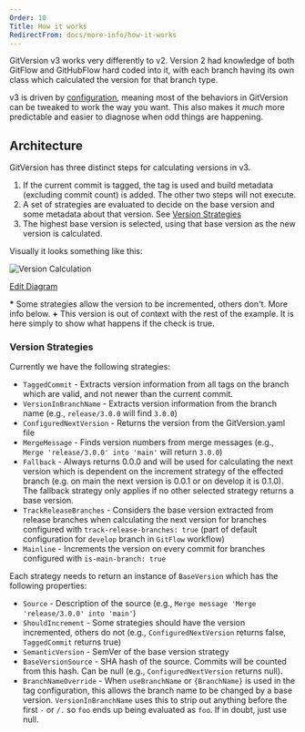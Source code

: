 ```yaml
---
Order: 10
Title: How it works
RedirectFrom: docs/more-info/how-it-works
---
```


GitVersion v3 works very differently to v2. Version 2 had knowledge of both
GitFlow and GitHubFlow hard coded into it, with each branch having its own
class which calculated the version for that branch type.

v3 is driven by [configuration](/docs/reference/configuration), meaning most of the
behaviors in GitVersion can be tweaked to work the way you want. This also makes
it _much_ more predictable and easier to diagnose when odd things are happening.

## Architecture

GitVersion has three distinct steps for calculating versions in v3.

1. If the current commit is tagged, the tag is used and build metadata
    (excluding commit count) is added. The other two steps will not execute.
2. A set of strategies are evaluated to decide on the base version and some
    metadata about that version. See [Version Strategies](#version-strategies)
3. The highest base version is selected, using that base version as the new
    version is calculated.

Visually it looks something like this:

![Version Calculation](https://www.plantuml.com/plantuml/png/fLCxJyCm4DxzAsuib4P914i69De1CS38Vd6kYIN7ZcodK8aVp-KX6Y2fKCbY9NV-7lVb2WoOeoVOMRDNfH0lz1vUoNbbpGwrR3K6ws1p3rlk-bN8u972f2AC3GHEbLN8m1D1Jjg-mPuXAZvx9kL1ZW1KY5dOZczMI0Pf54VnHtf7jpaAWJg0sW-uXw4PK3Eb1sMaevfCW6i1_0m6po1l7HfPJUxvu5XYUOHLWq5MLptCudmMK9--u5glJ0dIEaVo1Dw3JgVM6Km4cM9mzyrQXHuQHnj7chhl0JcnIrHjno1wiWtgfi8eWVK_7OQAmBHrJWvORFVM2PmrE7AcWZGh-Lj0FvptVvLiUPnCdG_XhNhOov9wQ1fzv7nw5S5EwSvw6CDQNfnMwUAP0XQyQpj70nkx3Nn3p5NFY9IshbNWepKi8ublWFiSPkC0ee8El75Dv5aOxqZQBScbWpWn0Pe2wb6aM1p4Eea_0G00)

[Edit Diagram](https://www.plantuml.com/plantuml/uml/fLCxJyCm4DxzAsuib4P914i69De1CS38Vd6kYIN7ZcodK8aVp-KX6Y2fKCbY9NV-7lVb2WoOeoVOMRDNfH0lz1vUoNbbpGwrR3K6ws1p3rlk-bN8u972f2AC3GHEbLN8m1D1Jjg-mPuXAZvx9kL1ZW1KY5dOZczMI0Pf54VnHtf7jpaAWJg0sW-uXw4PK3Eb1sMaevfCW6i1_0m6po1l7HfPJUxvu5XYUOHLWq5MLptCudmMK9--u5glJ0dIEaVo1Dw3JgVM6Km4cM9mzyrQXHuQHnj7chhl0JcnIrHjno1wiWtgfi8eWVK_7OQAmBHrJWvORFVM2PmrE7AcWZGh-Lj0FvptVvLiUPnCdG_XhNhOov9wQ1fzv7nw5S5EwSvw6CDQNfnMwUAP0XQyQpj70nkx3Nn3p5NFY9IshbNWepKi8ublWFiSPkC0ee8El75Dv5aOxqZQBScbWpWn0Pe2wb6aM1p4Eea_0G00)

**\*** Some strategies allow the version to be incremented, others don't. More
info below.
**+** This version is out of context with the rest of the example. It is here
simply to show what happens if the check is true.

### Version Strategies

Currently we have the following strategies:

* `TaggedCommit` - Extracts version information from all tags on the branch which are valid,
    and not newer than the current commit.
* `VersionInBranchName` - Extracts version information from the
    branch name (e.g., `release/3.0.0` will find `3.0.0`)
* `ConfiguredNextVersion` - Returns the version from the
    GitVersion.yaml file
* `MergeMessage` - Finds version numbers from merge messages
    (e.g., `Merge 'release/3.0.0' into 'main'` will return `3.0.0`)
* `Fallback` - Always returns 0.0.0 and will be used for
    calculating the next version which is dependent on the increment strategy of
    the effected branch (e.g. on main the next version is 0.0.1 or on develop it is 0.1.0).
    The fallback strategy only applies if no other selected strategy returns a base version.
* `TrackReleaseBranches` - Considers the base version extracted from release branches when
calculating the next version for branches configured with `track-release-branches: true`
(part of default configuration for `develop` branch in `GitFlow` workflow)
* `Mainline` - Increments the version on every commit for branches configured with `is-main-branch: true`

Each strategy needs to return an instance of `BaseVersion` which has the
following properties:

* `Source` - Description of the source (e.g., `Merge message 'Merge 'release/3.0.0' into 'main'`)
* `ShouldIncrement` - Some strategies should have the version incremented,
    others do not (e.g., `ConfiguredNextVersion` returns false,
    `TaggedCommit` returns true)
* `SemanticVersion` - SemVer of the base version strategy
* `BaseVersionSource` - SHA hash of the source. Commits will be counted from
    this hash. Can be null (e.g., `ConfiguredNextVersion` returns
    null).
* `BranchNameOverride` - When `useBranchName` or `{BranchName}` is used in the
    tag configuration, this allows the branch name to be changed by a base version.
    `VersionInBranchName` uses this to strip out anything before the
    first `-` or `/.` so `foo` ends up being evaluated as `foo`. If in doubt, just
    use null.
